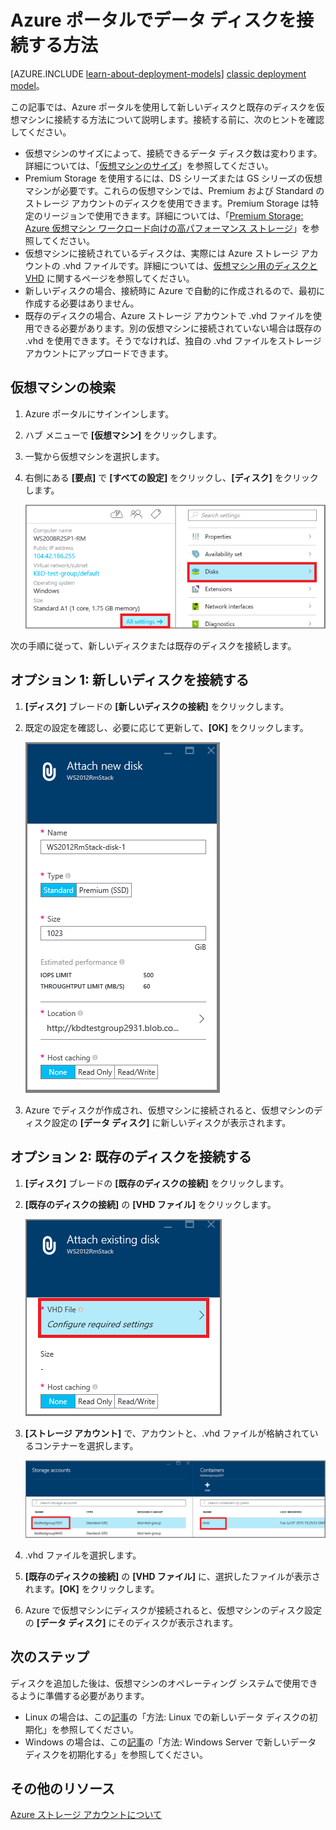 <properties
	pageTitle="データ ディスクを接続する |Microsoft Azure"
	description="Azure ポータルでリソース マネージャーデプロイ モデルを使用して、新規または既存のデータ ディスクを VM に接続する方法。"
	services="virtual-machines"
	documentationCenter=""
	authors="cynthn"
	manager="timlt"
	editor=""
	tags="azure-resource-manager"/>

<tags
	ms.service="virtual-machines"
	ms.workload="infrastructure-services"
	ms.tgt_pltfrm="vm-multiple"
	ms.devlang="na"
	ms.topic="article"
	ms.date="01/21/2016"
	ms.author="cynthn"/>

# Azure ポータルでデータ ディスクを接続する方法

[AZURE.INCLUDE [learn-about-deployment-models](../../includes/learn-about-deployment-models-rm-include.md)] [classic deployment model](storage-windows-attach-disk.md)。

この記事では、Azure ポータルを使用して新しいディスクと既存のディスクを仮想マシンに接続する方法について説明します。接続する前に、次のヒントを確認してください。

- 仮想マシンのサイズによって、接続できるデータ ディスク数は変わります。詳細については、「[仮想マシンのサイズ](virtual-machines-size-specs.md)」を参照してください。
- Premium Storage を使用するには、DS シリーズまたは GS シリーズの仮想マシンが必要です。これらの仮想マシンでは、Premium および Standard のストレージ アカウントのディスクを使用できます。Premium Storage は特定のリージョンで使用できます。詳細については、「[Premium Storage: Azure 仮想マシン ワークロード向けの高パフォーマンス ストレージ](../storage/storage-premium-storage-preview-portal.md)」を参照してください。
- 仮想マシンに接続されているディスクは、実際には Azure ストレージ アカウントの .vhd ファイルです。詳細については、[仮想マシン用のディスクと VHD](virtual-machines-disks-vhds.md) に関するページを参照してください。
- 新しいディスクの場合、接続時に Azure で自動的に作成されるので、最初に作成する必要はありません。
- 既存のディスクの場合、Azure ストレージ アカウントで .vhd ファイルを使用できる必要があります。別の仮想マシンに接続されていない場合は既存の .vhd を使用できます。そうでなければ、独自の .vhd ファイルをストレージ アカウントにアップロードできます。

## 仮想マシンの検索

1. Azure ポータルにサインインします。

2. ハブ メニューで **[仮想マシン]** をクリックします。

3.	一覧から仮想マシンを選択します。

4. 右側にある **[要点]** で **[すべての設定]** をクリックし、**[ディスク]** をクリックします。

	![ディスク設定を開く](./media/virtual-machines-attach-disk-preview/find-disk-settings.png)

次の手順に従って、新しいディスクまたは既存のディスクを接続します。

## オプション 1: 新しいディスクを接続する

1.	**[ディスク]** ブレードの **[新しいディスクの接続]** をクリックします。

2.	既定の設定を確認し、必要に応じて更新して、**[OK]** をクリックします。

 	![ディスク設定を確認する](./media/virtual-machines-attach-disk-preview/attach-new.png)

3.	Azure でディスクが作成され、仮想マシンに接続されると、仮想マシンのディスク設定の **[データ ディスク]** に新しいディスクが表示されます。

## オプション 2: 既存のディスクを接続する

1.	**[ディスク]** ブレードの **[既存のディスクの接続]** をクリックします。

2.	**[既存のディスクの接続]** の **[VHD ファイル]** をクリックします。

	![既存のディスクを接続する](./media/virtual-machines-attach-disk-preview/attach-existing.png)

3.	**[ストレージ アカウント]** で、アカウントと、.vhd ファイルが格納されているコンテナーを選択します。

	![VHD の場所を検索する](./media/virtual-machines-attach-disk-preview/find-storage-container.png)

4.	.vhd ファイルを選択します。

5.	**[既存のディスクの接続]** の **[VHD ファイル]** に、選択したファイルが表示されます。**[OK]** をクリックします。

6.	Azure で仮想マシンにディスクが接続されると、仮想マシンのディスク設定の **[データ ディスク]** にそのディスクが表示されます。

## 次のステップ

ディスクを追加した後は、仮想マシンのオペレーティング システムで使用できるように準備する必要があります。

- Linux の場合は、この[記事](virtual-machines-linux-how-to-attach-disk.md)の「方法: Linux での新しいデータ ディスクの初期化」を参照してください。
- Windows の場合は、この[記事](storage-windows-attach-disk.md)の「方法: Windows Server で新しいデータ ディスクを初期化する」を参照してください。

## その他のリソース

[Azure ストレージ アカウントについて]

<!--Link references-->

[Azure ストレージ アカウントについて]: ../storage-whatis-account/

<!---HONumber=AcomDC_0128_2016-->